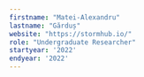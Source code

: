 ```yaml
---
firstname: "Matei-Alexandru"
lastname: "Gărduș"
website: "https://stormhub.io/"
role: "Undergraduate Researcher"
startyear: '2022'
endyear: '2022'
---
```


